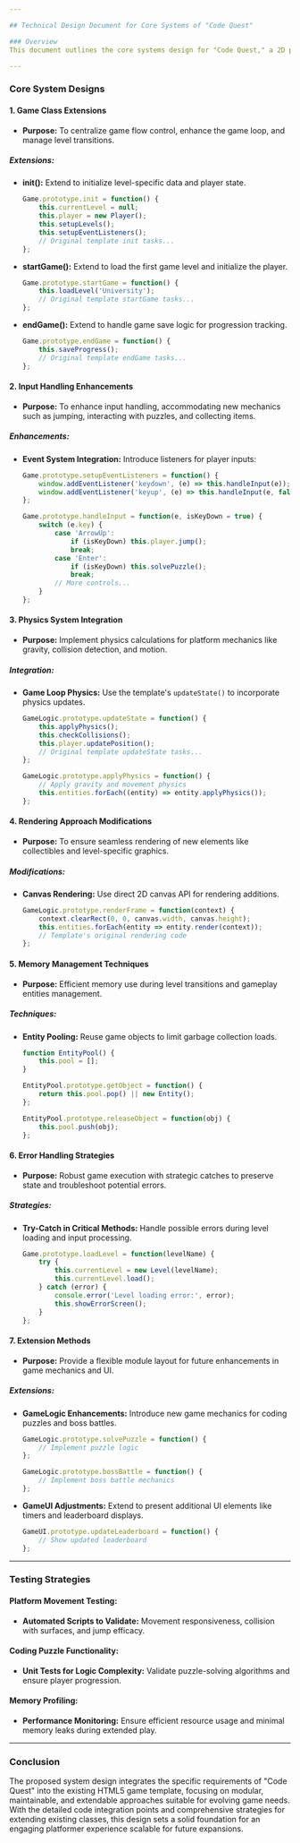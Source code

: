 ```yaml
---

## Technical Design Document for Core Systems of "Code Quest"

### Overview
This document outlines the core systems design for "Code Quest," a 2D platformer designed to work within the provided HTML5 game template. The game features a minimalist pixel art aesthetic and centers around a computer science student overcoming challenges to become a software developer. This design extends the template's existing structure and integrates essential gameplay mechanics, including platform movement, coding puzzles, collectibles, level progression, and mini-boss challenges.

---
```


### Core System Designs

#### 1. Game Class Extensions
- **Purpose:** To centralize game flow control, enhance the game loop, and manage level transitions.

##### Extensions:
- **init():**
  Extend to initialize level-specific data and player state.
  ```javascript
  Game.prototype.init = function() {
      this.currentLevel = null;
      this.player = new Player();
      this.setupLevels();
      this.setupEventListeners();
      // Original template init tasks...
  };
  ```

- **startGame():**
  Extend to load the first game level and initialize the player.
  ```javascript
  Game.prototype.startGame = function() {
      this.loadLevel('University');
      // Original template startGame tasks...
  };
  ```

- **endGame():**
  Extend to handle game save logic for progression tracking.
  ```javascript
  Game.prototype.endGame = function() {
      this.saveProgress();
      // Original template endGame tasks...
  };
  ```

#### 2. Input Handling Enhancements
- **Purpose:** To enhance input handling, accommodating new mechanics such as jumping, interacting with puzzles, and collecting items.

##### Enhancements:
- **Event System Integration:**
  Introduce listeners for player inputs:
  ```javascript
  Game.prototype.setupEventListeners = function() {
      window.addEventListener('keydown', (e) => this.handleInput(e));
      window.addEventListener('keyup', (e) => this.handleInput(e, false));
  };

  Game.prototype.handleInput = function(e, isKeyDown = true) {
      switch (e.key) {
          case 'ArrowUp':
              if (isKeyDown) this.player.jump();
              break;
          case 'Enter':
              if (isKeyDown) this.solvePuzzle();
              break;
          // More controls...
      }
  };
  ```

#### 3. Physics System Integration
- **Purpose:** Implement physics calculations for platform mechanics like gravity, collision detection, and motion.

##### Integration:
- **Game Loop Physics:**
  Use the template's `updateState()` to incorporate physics updates.
  ```javascript
  GameLogic.prototype.updateState = function() {
      this.applyPhysics();
      this.checkCollisions();
      this.player.updatePosition();
      // Original template updateState tasks...
  };

  GameLogic.prototype.applyPhysics = function() {
      // Apply gravity and movement physics
      this.entities.forEach((entity) => entity.applyPhysics());
  };
  ```

#### 4. Rendering Approach Modifications
- **Purpose:** To ensure seamless rendering of new elements like collectibles and level-specific graphics.

##### Modifications:
- **Canvas Rendering:**
  Use direct 2D canvas API for rendering additions.
  ```javascript
  GameLogic.prototype.renderFrame = function(context) {
      context.clearRect(0, 0, canvas.width, canvas.height);
      this.entities.forEach(entity => entity.render(context));
      // Template's original rendering code
  };
  ```

#### 5. Memory Management Techniques
- **Purpose:** Efficient memory use during level transitions and gameplay entities management.

##### Techniques:
- **Entity Pooling:**
  Reuse game objects to limit garbage collection loads.
  ```javascript
  function EntityPool() {
      this.pool = [];
  }

  EntityPool.prototype.getObject = function() {
      return this.pool.pop() || new Entity();
  };

  EntityPool.prototype.releaseObject = function(obj) {
      this.pool.push(obj);
  };
  ```

#### 6. Error Handling Strategies
- **Purpose:** Robust game execution with strategic catches to preserve state and troubleshoot potential errors.

##### Strategies:
- **Try-Catch in Critical Methods:**
  Handle possible errors during level loading and input processing.
  ```javascript
  Game.prototype.loadLevel = function(levelName) {
      try {
          this.currentLevel = new Level(levelName);
          this.currentLevel.load();
      } catch (error) {
          console.error('Level loading error:', error);
          this.showErrorScreen();
      }
  };
  ```

#### 7. Extension Methods
- **Purpose:** Provide a flexible module layout for future enhancements in game mechanics and UI.

##### Extensions:
- **GameLogic Enhancements:**
  Introduce new game mechanics for coding puzzles and boss battles.
  ```javascript
  GameLogic.prototype.solvePuzzle = function() {
      // Implement puzzle logic
  };

  GameLogic.prototype.bossBattle = function() {
      // Implement boss battle mechanics
  };
  ```

- **GameUI Adjustments:**
  Extend to present additional UI elements like timers and leaderboard displays.
  ```javascript
  GameUI.prototype.updateLeaderboard = function() {
      // Show updated leaderboard
  };
  ```

---

### Testing Strategies

#### Platform Movement Testing:
- **Automated Scripts to Validate:** Movement responsiveness, collision with surfaces, and jump efficacy.

#### Coding Puzzle Functionality:
- **Unit Tests for Logic Complexity:** Validate puzzle-solving algorithms and ensure player progression.

#### Memory Profiling:
- **Performance Monitoring:** Ensure efficient resource usage and minimal memory leaks during extended play.

---

### Conclusion
The proposed system design integrates the specific requirements of "Code Quest" into the existing HTML5 game template, focusing on modular, maintainable, and extendable approaches suitable for evolving game needs. With the detailed code integration points and comprehensive strategies for extending existing classes, this design sets a solid foundation for an engaging platformer experience scalable for future expansions.